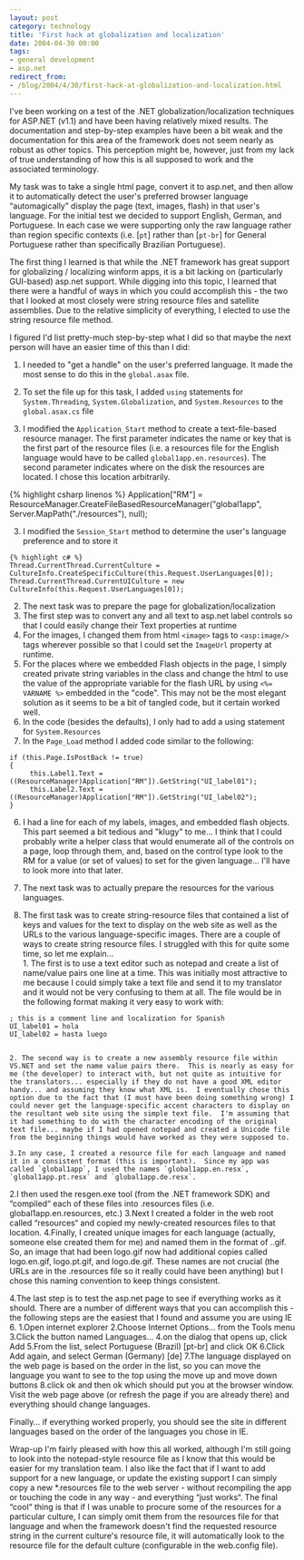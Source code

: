 ```yaml
---
layout: post
category: technology
title: 'First hack at globalization and localization'
date: 2004-04-30 00:00
tags:
- general development
- asp.net
redirect_from:
- /blog/2004/4/30/first-hack-at-globalization-and-localization.html
---
```

I've been working on a test of the .NET globalization/localization techniques for ASP.NET (v1.1) and have been having relatively mixed results.  The documentation and step-by-step examples have been a bit weak and the documentation for this area of the framework does not seem nearly as robust as other topics. This perception might be, however, just from my lack of true understanding of how this is all supposed to work and the associated terminology.

My task was to take a single html page, convert it to asp.net, and then allow it to automatically detect the user's preferred browser language “automagically” display the page (text, images, flash) in that user's language.  For the initial test we decided to support English, German, and Portuguese.  In each case we were supporting only the raw language rather than region specific contexts (i.e. [`pt`] rather than [`pt-br`] for General Portuguese rather than specifically Brazilian Portuguese).

The first thing I learned is that while the .NET framework has great support for globalizing / localizing winform apps, it is a bit lacking on (particularly GUI-based) asp.net support.  While digging into this topic, I learned that there were a handful of ways in which you could accomplish this - the two that I looked at most closely were string resource files and satellite assemblies.  Due to the relative simplicity of everything, I elected to use the string resource file method.

I figured I'd list pretty-much step-by-step what I did so that maybe the next person will have an easier time of this than I did:

1. I needed to "get a handle" on the user's preferred language.  It made the
most sense to do this in the `global.asax` file.

  1. To set the file up for this task, I added `using` statements for
  `System.Threading`, `System.Globalization`, and `System.Resources` to the
  `global.asax.cs` file

  2. I modified the `Application_Start` method to create a text-file-based
resource manager. The first parameter indicates the name or key that is the
first part of the resource files (i.e. a resources file for the English language
would have to be called `global1app.en.resources`).  The second parameter
indicates where on the disk the resources are located.  I chose this location
arbitrarily.

   {% highlight csharp linenos %}
    Application["RM"] = ResourceManager.CreateFileBasedResourceManager("global1app", Server.MapPath("./resources"), null);


  3. I modified the `Session_Start` method to determine the user's language
preference and to store it


    {% highlight c# %}
    Thread.CurrentThread.CurrentCulture = CultureInfo.CreateSpecificCulture(this.Request.UserLanguages[0]);
    Thread.CurrentThread.CurrentUICulture = new CultureInfo(this.Request.UserLanguages[0]);


2. The next task was to prepare the page for globalization/localization
  1. The first step was to convert any and all text to asp.net label controls so that I could easily change their Text properties at runtime
  2. For the images, I changed them from html `<image>` tags to `<asp:image/>` tags wherever possible so that I could set the `ImageUrl` property at runtime.
  3. For the places where we embedded Flash objects in the page, I simply created private string variables in the class and change the html to use the value of the appropriate variable for the flash URL by using `<%= VARNAME %>` embedded in the "code".  This may not be the most elegant solution as it seems to be a bit of tangled code, but it certain worked well.
  4. In the code (besides the defaults), I only had to add a using statement for `System.Resources`
  5. In the `Page_Load` method I added code similar to the following:


    if (this.Page.IsPostBack != true)
    {
         this.Label1.Text = ((ResourceManager)Application["RM"]).GetString("UI_label01");
         this.Label2.Text = ((ResourceManager)Application["RM"]).GetString("UI_label02");
    }

  6. I had a line for each of my labels, images, and embedded flash objects.  This part seemed a bit tedious and "klugy" to me... I think that I could probably write a helper class that would enumerate all of the controls on a page, loop through them, and, based on the control type look to the RM for a value (or set of values) to set for the given language... I'll have to look more into that later.

3. The next task was to actually prepare the resources for the various languages.
  1. The first task was to create string-resource files that contained a list of keys and values for the text to display on the web site as well as the URLs to the various language-specific images. There are a couple of ways to create string resource files.  I struggled with this for quite some time, so let me explain...  
    1. The first is to use a text editor such as notepad and create a list of name/value pairs one line at a time.  This was initially most attractive to me because I could simply take a text file and send it to my translator and it would not be very confusing to them at all.  The file would be in the following format making it very easy to work with:


    ; this is a comment line and localization for Spanish
    UI_label01 = hola
    UI_label02 = hasta luego


    2. The second way is to create a new assembly resource file within VS.NET and set the name value pairs there.  This is nearly as easy for me (the developer) to interact with, but not quite as intuitive for the translators... especially if they do not have a good XML editor handy... and assuming they know what XML is.  I eventually chose this option due to the fact that (I must have been doing something wrong) I could never get the language-specific accent characters to display on the resultant web site using the simple text file.  I'm assuming that it had something to do with the character encoding of the original text file... maybe if I had opened notepad and created a Unicode file from the beginning things would have worked as they were supposed to.

    3.In any case, I created a resource file for each language and named it in a consistent format (this is important).  Since my app was called `global1app`, I used the names `global1app.en.resx`, `global1app.pt.resx` and `global1app.de.resx`.

2.I then used the resgen.exe tool (from the .NET framework SDK) and “compiled“ each of these files into .resources files (i.e. global1app.en.resources, etc.)
3.Next I created a folder in the web root called “resources“ and copied my newly-created resources files to that location.
4.Finally, I created unique images for each language (actually, someone else created them for me) and named them in the format of <image>.<culture>.gif.  So, an image that had been logo.gif now had additional copies called logo.en.gif, logo.pt.gif, and logo.de.gif.  These names are not crucial (the URLs are in the .resources file so it really could have been anything) but I chose this naming convention to keep things consistent.

4.The last step is to test the asp.net page to see if everything works as it should.  There are a number of different ways that you can accomplish this - the following steps are the easiest that I found and assume you are using IE 6. 1.Open internet explorer
2.Choose Internet Options… from the Tools menu
3.Click the button named Languages…
4.on the dialog that opens up, click Add
5.From the list, select Portuguese (Brazil) [pt-br] and click OK
6.Click Add again, and select German (Germany) [de]
7.The language displayed on the web page is based on the order in the list, so you can move the language you want to see to the top using the move up and move down buttons
8.click ok and then ok which should put you at the browser window.
Visit the web page above (or refresh the page if you are already there) and everything should change languages.


Finally... if everything worked properly, you should see the site in different languages based on the order of the languages you chose in IE.

Wrap-up
I'm fairly pleased with how this all worked, although I'm still going to look into the notepad-style resource file as I know that this would be easier for my translation team.  I also like the fact that if I want to add support for a new language, or update the existing support I can simply copy a new *.resources file to the web server - without recompiling the app or touching the code in any way - and everything “just works“.  The final “cool“ thing is that if I was unable to procure some of the resources for a particular culture, I can simply omit them from the resources file for that language and when the framework doesn't find the requested resource string in the current culture's resource file, it will automatically look to the resource file for the default culture (configurable in the web.config file).
